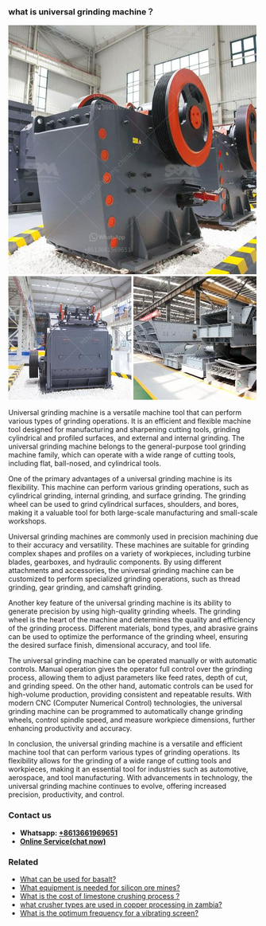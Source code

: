 <h3>what is universal grinding machine？</h3><img src='1701743024.jpg' alt=''><p>Universal grinding machine is a versatile machine tool that can perform various types of grinding operations. It is an efficient and flexible machine tool designed for manufacturing and sharpening cutting tools, grinding cylindrical and profiled surfaces, and external and internal grinding. The universal grinding machine belongs to the general-purpose tool grinding machine family, which can operate with a wide range of cutting tools, including flat, ball-nosed, and cylindrical tools.</p><p>One of the primary advantages of a universal grinding machine is its flexibility. This machine can perform various grinding operations, such as cylindrical grinding, internal grinding, and surface grinding. The grinding wheel can be used to grind cylindrical surfaces, shoulders, and bores, making it a valuable tool for both large-scale manufacturing and small-scale workshops.</p><p>Universal grinding machines are commonly used in precision machining due to their accuracy and versatility. These machines are suitable for grinding complex shapes and profiles on a variety of workpieces, including turbine blades, gearboxes, and hydraulic components. By using different attachments and accessories, the universal grinding machine can be customized to perform specialized grinding operations, such as thread grinding, gear grinding, and camshaft grinding.</p><p>Another key feature of the universal grinding machine is its ability to generate precision by using high-quality grinding wheels. The grinding wheel is the heart of the machine and determines the quality and efficiency of the grinding process. Different materials, bond types, and abrasive grains can be used to optimize the performance of the grinding wheel, ensuring the desired surface finish, dimensional accuracy, and tool life.</p><p>The universal grinding machine can be operated manually or with automatic controls. Manual operation gives the operator full control over the grinding process, allowing them to adjust parameters like feed rates, depth of cut, and grinding speed. On the other hand, automatic controls can be used for high-volume production, providing consistent and repeatable results. With modern CNC (Computer Numerical Control) technologies, the universal grinding machine can be programmed to automatically change grinding wheels, control spindle speed, and measure workpiece dimensions, further enhancing productivity and accuracy.</p><p>In conclusion, the universal grinding machine is a versatile and efficient machine tool that can perform various types of grinding operations. Its flexibility allows for the grinding of a wide range of cutting tools and workpieces, making it an essential tool for industries such as automotive, aerospace, and tool manufacturing. With advancements in technology, the universal grinding machine continues to evolve, offering increased precision, productivity, and control.</p><h3>Contact us</h3><ul><li><strong>Whatsapp:&nbsp;<a href="https://wa.me/8613661969651">+8613661969651</a></strong></li><li><a href="https://swt.shibang-china.com/?git&amp;zhl&amp;what is universal grinding machine？"><strong>Online Service(chat now)</strong></a></li></ul><h3>Related</h3><ul><li><a href='What can be used for basalt.md'>What can be used for basalt?</a></li><li><a href='What equipment is needed for silicon ore mines.md'>What equipment is needed for silicon ore mines?</a></li><li><a href='What is the cost of limestone crushing process .md'>What is the cost of limestone crushing process ?</a></li><li><a href='what crusher types are used in copper processing in zambia.md'>what crusher types are used in copper processing in zambia?</a></li><li><a href='What is the optimum frequency for a vibrating screen.md'>What is the optimum frequency for a vibrating screen?</a></li></ul>